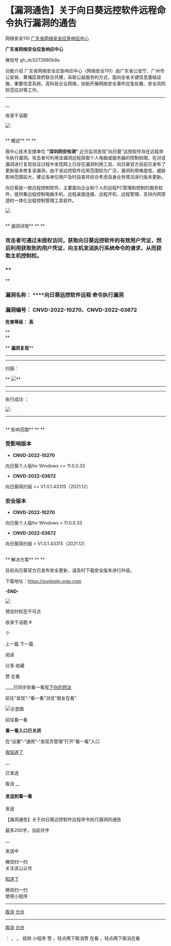 #  【漏洞通告】关于向日葵远控软件远程命令执行漏洞的通告

网络安全110  [ 广东省网络安全应急响应中心 ](javascript:void\(0\);)

**广东省网络安全应急响应中心** ![]()

微信号 gh_dc5272680b9a

功能介绍
广东省网络安全应急响应中心（网络安全110）由广东省公安厅、广州市公安局、黄埔区政府联合共建，采取公益服务的方式，面向全省关键信息基础设施、重要信息系统、高科技企业网络，协助开展网络安全事件应急处置、安全风险防范应对等工作。

____

__

收录于话题

![](https://gitee.com/fuli009/images/raw/master/public/20220217185821.png)

  

  

##

  **   概述** ** **  

  

我中心技术支撑单位 **“深圳网安检测”**
近日监测发现“向日葵”远控软件存在远程命令执行漏洞。攻击者可利用该漏洞远程获取个人电脑或服务器的控制权限。在对该漏洞进行复现验证过程中发现网上已存在漏洞利用工具，向日葵官方目前已发布了更新版本修复该漏洞，由于该远控软件应用范围较为广泛，漏洞利用难度低，威胁影响范围较大，建议各单位用户及时自查并综合考虑自身业务情况进行版本更新。

  

向日葵是一款远程控制软件，主要面向企业和个人的远程PC管理和控制的服务软件，提供集远程控制电脑手机、远程桌面连接、远程开机、远程管理、支持内网穿透的一体化远程控制管理工具软件。

  

![](https://gitee.com/fuli009/images/raw/master/public/20220217185822.png)

  

##

     

  **  漏洞详情** ** **  

### 攻击者可通过未授权访问，获取向日葵远控软件的有效用户凭证，然后利用获取到的用户凭证，向主机发送执行系统命令的请求，从而获取主机控制权。

###  **  
**

###  **漏洞名称：** ****向日葵远控软件远程 命令执行漏洞

  

###  **漏洞编号：** CNVD-2022-10270、CNVD-2022-03672

  

 **危害等级：** **高**  

 **  
**

 ** **漏洞复现****

 ** **  
****

扫描：

 **
**![](https://gitee.com/fuli009/images/raw/master/public/20220217185823.png)****

 ** **  
****

  

执行成功 ：

![](https://gitee.com/fuli009/images/raw/master/public/20220217185824.png)

 ** ******  

  

  

##

  **   影响范围** ** **  

  

###  **受影响版本**

  *  **CNVD-2022-10270**

向日葵个人版for Windows <= 11.0.0.33

  

  *  **CNVD-2022-03672**

向日葵简约版 <= V1.0.1.43315（2021.12）

  

  

###  **安全版本**

  *  **CNVD-2022-10270**

向日葵个人版for Windows > 11.0.0.33

  

  *  **CNVD-2022-03672**

向日葵简约版 > V1.0.1.43315（2021.12）

  

  

  

##

  **   解决方案** ** **  

  

目前向日葵官方已发布安全更新，请及时下载安全版本进行升级。

  
下载地址：https://sunlogin.oray.com

  

 **-END-**

  

![](https://gitee.com/fuli009/images/raw/master/public/20220217185826.png)

  

预览时标签不可点

收录于话题 #

 个

上一篇 下一篇

阅读

分享 收藏

赞 在看

____已同步到看一看[写下你的想法](javascript:;)

前往“发现”-“看一看”浏览“朋友在看”

![示意图](//res.wx.qq.com/mmbizwap/zh_CN/htmledition/images/pic/appmsg/pic_like_comment55871f.png)

前往看一看

**看一看入口已关闭**

在“设置”-“通用”-“发现页管理”打开“看一看”入口

[我知道了](javascript:;)

__

已发送

取消 __

####  发送到看一看

发送

【漏洞通告】关于向日葵远控软件远程命令执行漏洞的通告

最多200字，当前共字

__

发送中

微信扫一扫  
关注该公众号

[知道了](javascript:;)

微信扫一扫  
使用小程序

****

[取消](javascript:void\(0\);) [允许](javascript:void\(0\);)

****

[取消](javascript:void\(0\);) [允许](javascript:void\(0\);)

： ， 。 视频 小程序 赞 ，轻点两下取消赞 在看 ，轻点两下取消在看

